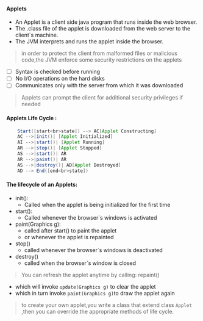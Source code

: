 #### Applets 
- An Applet is a client side java program that runs inside the web browser.
- The .class file of the applet is downloaded from the web server to the client`s machine.
- The JVM interprets and runs the applet inside the browser.
> in order to protect the client from malformed files or malicious code,the JVM enforce some security restrictions on the applets
* [ ] Syntax is checked before running
* [ ] No I/O operations on the hard disks
* [ ] Communicates only with the server from which it was downloaded
> Applets can prompt the client for additional security privileges if needed
#### Applets Life Cycle :

```JAVA
    Start([start<br>state]) --> AC[Applet Constructing]
    AC -->|init()| [Applet Initialized]
    AI -->|start()| [Applet Running]
    AR -->|stop()| [Applet Stopped]
    AS -->|start()| AR
    AR -->|paint()| AR
    AS -->|destroy()| AD[Applet Destroyed]
    AD --> End([end<br>state])
```
#### The lifecycle of an Applets:
- init():
  - Called when the applet is being initialized for the first time
- start():
  - Called whenever the browser`s windows is activated
- paint(Graphics g):
  - called after start() to paint the applet
  - or whenever the applet is repainted
- stop()
  - called whenever the browser`s windows is deactivated
- destroy()
  - called when the browser`s window is closed
> You can refresh the applet anytime by calling: repaint()
- which will invoke `update(Graphics g)` to clear the applet
- which in turn invoke `paint(Graphics g)`to draw the applet again
> to create your own applet,you write a class that extend class `Applet` ,then you can override the appropriate methods of life cycle.

